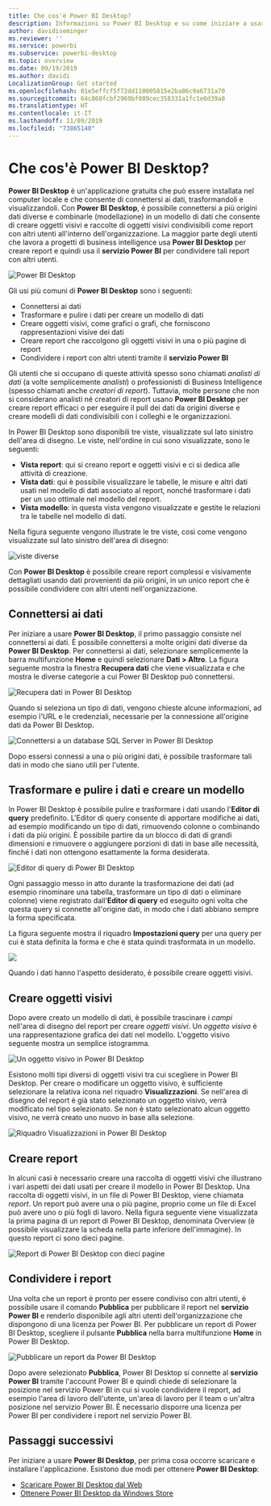 ```yaml
---
title: Che cos'è Power BI Desktop?
description: Informazioni su Power BI Desktop e su come iniziare a usarlo
author: davidiseminger
ms.reviewer: ''
ms.service: powerbi
ms.subservice: powerbi-desktop
ms.topic: overview
ms.date: 09/19/2019
ms.author: davidi
LocalizationGroup: Get started
ms.openlocfilehash: 01e5effcf5f72dd110005815e2ba86c9a6731a70
ms.sourcegitcommit: 64c860fcbf2969bf089cec358331a1fc1e0d39a8
ms.translationtype: HT
ms.contentlocale: it-IT
ms.lasthandoff: 11/09/2019
ms.locfileid: "73865140"
---
```

# <a name="what-is-power-bi-desktop"></a>Che cos'è Power BI Desktop?

**Power BI Desktop** è un'applicazione gratuita che può essere installata nel computer locale e che consente di connettersi ai dati, trasformandoli e visualizzandoli. Con **Power BI Desktop**, è possibile connettersi a più origini dati diverse e combinarle (modellazione) in un modello di dati che consente di creare oggetti visivi e raccolte di oggetti visivi condivisibili come report con altri utenti all'interno dell'organizzazione. La maggior parte degli utenti che lavora a progetti di business intelligence usa **Power BI Desktop** per creare report e quindi usa il **servizio Power BI** per condividere tali report con altri utenti.

![Power BI Desktop](media/desktop-what-is-desktop/what-is-desktop_01.png)

Gli usi più comuni di **Power BI Desktop** sono i seguenti:

* Connettersi ai dati
* Trasformare e pulire i dati per creare un modello di dati
* Creare oggetti visivi, come grafici o grafi, che forniscono rappresentazioni visive dei dati
* Creare report che raccolgono gli oggetti visivi in una o più pagine di report
* Condividere i report con altri utenti tramite il **servizio Power BI**

Gli utenti che si occupano di queste attività spesso sono chiamati *analisti di dati* (a volte semplicemente *analisti*) o professionisti di Business Intelligence (spesso chiamati anche *creatori di report*). Tuttavia, molte persone che non si considerano analisti né creatori di report usano **Power BI Desktop** per creare report efficaci o per eseguire il pull dei dati da origini diverse e creare modelli di dati condivisibili con i colleghi e le organizzazioni.

In Power BI Desktop sono disponibili tre viste, visualizzate sul lato sinistro dell'area di disegno. Le viste, nell'ordine in cui sono visualizzate, sono le seguenti:
* **Vista report**: qui si creano report e oggetti visivi e ci si dedica alle attività di creazione.
* **Vista dati**: qui è possibile visualizzare le tabelle, le misure e altri dati usati nel modello di dati associato al report, nonché trasformare i dati per un uso ottimale nel modello del report.
* **Vista modello**: in questa vista vengono visualizzate e gestite le relazioni tra le tabelle nel modello di dati.

Nella figura seguente vengono illustrate le tre viste, così come vengono visualizzate sul lato sinistro dell'area di disegno:

![viste diverse](media/desktop-what-is-desktop/what-is-desktop-07.png)


Con **Power BI Desktop** è possibile creare report complessi e visivamente dettagliati usando dati provenienti da più origini, in un unico report che è possibile condividere con altri utenti nell'organizzazione. 

## <a name="connect-to-data"></a>Connettersi ai dati
Per iniziare a usare **Power BI Desktop**, il primo passaggio consiste nel connettersi ai dati. È possibile connettersi a molte origini dati diverse da **Power BI Desktop**. Per connettersi ai dati, selezionare semplicemente la barra multifunzione **Home** e quindi selezionare **Dati > Altro**. La figura seguente mostra la finestra **Recupera dati** che viene visualizzata e che mostra le diverse categorie a cui Power BI Desktop può connettersi.

![Recupera dati in Power BI Desktop](media/desktop-what-is-desktop/what-is-desktop_02.png)

Quando si seleziona un tipo di dati, vengono chieste alcune informazioni, ad esempio l'URL e le credenziali, necessarie per la connessione all'origine dati da Power BI Desktop.

![Connettersi a un database SQL Server in Power BI Desktop](media/desktop-what-is-desktop/what-is-desktop_03.png)

Dopo essersi connessi a una o più origini dati, è possibile trasformare tali dati in modo che siano utili per l'utente.

## <a name="transform-and-clean-data-create-a-model"></a>Trasformare e pulire i dati e creare un modello

In Power BI Desktop è possibile pulire e trasformare i dati usando l'**Editor di query** predefinito. L'Editor di query consente di apportare modifiche ai dati, ad esempio modificando un tipo di dati, rimuovendo colonne o combinando i dati da più origini. È possibile partire da un blocco di dati di grandi dimensioni e rimuovere o aggiungere porzioni di dati in base alle necessità, finché i dati non ottengono esattamente la forma desiderata. 

![Editor di query di Power BI Desktop](media/desktop-getting-started/designer_gsg_editquery.png)

Ogni passaggio messo in atto durante la trasformazione dei dati (ad esempio rinominare una tabella, trasformare un tipo di dati o eliminare colonne) viene registrato dall'**Editor di query** ed eseguito ogni volta che questa query si connette all'origine dati, in modo che i dati abbiano sempre la forma specificata.

La figura seguente mostra il riquadro **Impostazioni query** per una query per cui è stata definita la forma e che è stata quindi trasformata in un modello.

 ![](media/desktop-getting-started/shapecombine_querysettingsfinished.png)

Quando i dati hanno l'aspetto desiderato, è possibile creare oggetti visivi. 

## <a name="create-visuals"></a>Creare oggetti visivi 

Dopo avere creato un modello di dati, è possibile trascinare i *campi* nell'area di disegno del report per creare *oggetti visivi*. Un *oggetto visivo* è una rappresentazione grafica dei dati nel modello. L'oggetto visivo seguente mostra un semplice istogramma. 

![Un oggetto visivo in Power BI Desktop](media/desktop-what-is-desktop/what-is-desktop_04.png)

Esistono molti tipi diversi di oggetti visivi tra cui scegliere in Power BI Desktop. Per creare o modificare un oggetto visivo, è sufficiente selezionare la relativa icona nel riquadro **Visualizzazioni**. Se nell'area di disegno del report è già stato selezionato un oggetto visivo, verrà modificato nel tipo selezionato. Se non è stato selezionato alcun oggetto visivo, ne verrà creato uno nuovo in base alla selezione.

![Riquadro Visualizzazioni in Power BI Desktop](media/desktop-what-is-desktop/what-is-desktop_05.png)

## <a name="create-reports"></a>Creare report

In alcuni casi è necessario creare una raccolta di oggetti visivi che illustrano i vari aspetti dei dati usati per creare il modello in Power BI Desktop. Una raccolta di oggetti visivi, in un file di Power BI Desktop, viene chiamata *report*. Un report può avere una o più pagine, proprio come un file di Excel può avere uno o più fogli di lavoro. Nella figura seguente viene visualizzata la prima pagina di un report di Power BI Desktop, denominata Overview (è possibile visualizzare la scheda nella parte inferiore dell'immagine). In questo report ci sono dieci pagine.

![Report di Power BI Desktop con dieci pagine](media/desktop-what-is-desktop/what-is-desktop_01.png)

## <a name="share-reports"></a>Condividere i report

Una volta che un report è pronto per essere condiviso con altri utenti, è possibile usare il comando **Pubblica** per pubblicare il report nel **servizio Power BI** e renderlo disponibile agli altri utenti dell'organizzazione che dispongono di una licenza per Power BI. Per pubblicare un report di Power BI Desktop, scegliere il pulsante **Pubblica** nella barra multifunzione **Home** in Power BI Desktop.

![Pubblicare un report da Power BI Desktop](media/desktop-what-is-desktop/what-is-desktop_06.png)

Dopo avere selezionato **Pubblica**, Power BI Desktop si connette al **servizio Power BI** tramite l'account Power BI e quindi chiede di selezionare la posizione nel servizio Power BI in cui si vuole condividere il report, ad esempio l'area di lavoro dell'utente, un'area di lavoro per il team o un'altra posizione nel servizio Power BI. È necessario disporre una licenza per Power BI per condividere i report nel servizio Power BI.


## <a name="next-steps"></a>Passaggi successivi

Per iniziare a usare **Power BI Desktop**, per prima cosa occorre scaricare e installare l'applicazione. Esistono due modi per ottenere **Power BI Desktop**:

* [Scaricare Power BI Desktop dal Web](desktop-get-the-desktop.md)
* [Ottenere Power BI Desktop da Windows Store](https://aka.ms/pbidesktopstore)
